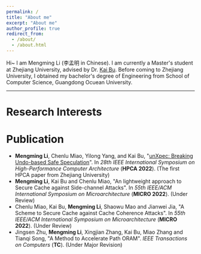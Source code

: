 ```yaml
---
permalink: /
title: "About me"
excerpt: "About me"
author_profile: true
redirect_from: 
  - /about/
  - /about.html
---
```


Hi~ I am Mengming Li (李孟明 in Chinese). I am currently a Master's student at Zhejiang University, advised by Dr. [Kai Bu](https://list.zju.edu.cn/kaibu/). Before coming to Zhejiang University, I obtained my bachelor's degree of Engineering from School of Computer Science, Guangdong Ocuean University.

---
# Research Interests



# Publication

 * **Mengming Li**, Chenlu Miao, Yilong Yang, and Kai Bu, &quot;[unXpec: Breaking Undo-based Safe Speculation](https://limengming.github.io)&quot;. In *28th IEEE International Symposium on High-Performance Computer Architecture* (**HPCA 2022**). (The first HPCA paper from Zhejiang University)
 * **Mengming Li**, Kai Bu and Chenlu Miao, "An lightweight approach to Secure Cache against Side-channel Attacks". In *55th IEEE/ACM International Symposium on Microarchitecture* (**MICRO 2022**). (Under Review)
 * Chenlu Miao, Kai Bu, **Mengming Li**, Shaowu Mao and Jianwei Jia, "A Scheme to Secure Cache against Cache Coherence Attacks". In *55th IEEE/ACM International Symposium on Microarchitecture* (**MICRO 2022**). (Under Review)
 * Jingsen Zhu, **Mengming Li**, Xingjian Zhang, Kai Bu, Miao Zhang and Tianqi Song, "A Method to Accelerate Path ORAM". *IEEE Transactions on Computers* (**TC**). (Under Major Revision)
 


